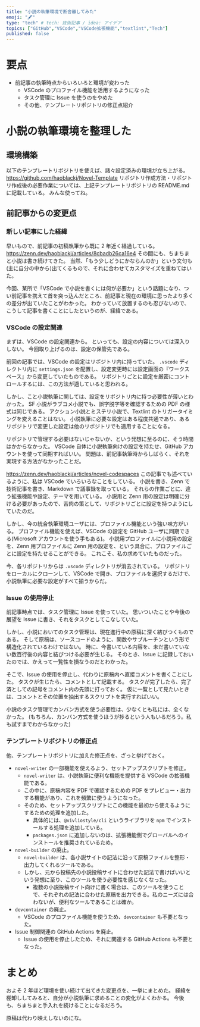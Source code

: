 ```yaml
---
title: "小説の執筆環境で断舎離してみた"
emoji: "🖋"
type: "tech" # tech: 技術記事 / idea: アイデア
topics: ["GitHub","VSCode","VSCode拡張機能","textlint","Tech"]
published: false
---
```

# 要点
- 前記事の執筆時点からいろいろと環境が変わった
  - VSCode のプロファイル機能を活用するようになった
  - タスク管理に Issue を使うのをやめた
  - その他、テンプレートリポジトリの修正点紹介

# 小説の執筆環境を整理した
## 環境構築
以下のテンプレートリポジトリを使えば、諸々設定済みの環境が立ち上がる。
https://github.com/haoblackj/Novel-Template
リポジトリ作成方法・リポジトリ作成後の必要作業については、上記テンプレートリポジトリの README.md に記載している。
みんな使ってね。

## 前記事からの変更点
### 新しい記事にした経緯
早いもので、前記事の初稿執筆から既に 2 年近く経過している。
https://zenn.dev/haoblackj/articles/8cbadb26ca16e4
その間にも、ちまちまと小説は書き続けてきた。
当然、「もう少しどうにかならんのか」という文句も(主に自分の中から)出てくるもので、それに合わせてカスタマイズを重ねてはいた。

今回、某所で「VSCode で小説を書くには何が必要か」という話題になり、つい前記事を携えて首を突っ込んだところ、前記事と現在の環境に思ったより多くの差分が出ていたことがわかった。
わかっていて放置するのも忍びないので、こうして記事を書くことにしたというのが、経緯である。

### VSCode の設定関連
まずは、VSCode の設定関連から。
といっても、設定の内容については深入りしない。
今回取り上げるのは、設定の保管先である。

前回の記事では、VSCode の設定はリポジトリ内に持っていた。
`.vscode` ディレクトリ内に `settings.json` を配置し、設定変更時には設定画面の『ワークスペース』から変更していたものである。
リポジトリごとに設定を厳密にコントロールするには、この方法が適していると思われる。

しかし、こと小説執筆に関しては、設定をリポジトリ内に持つ必要性が薄いとわかった。
SF 小説がラブコメ小説でも、誤字脱字等を確認するための PDF の様式は同じである。
アクション小説とミステリ小説で、Textlint のトリガータイミングを変えることはない。
小説執筆に必要な設定はある程度共通であり、あるリポジトリで変更した設定は他のリポジトリでも適用することになる。

リポジトリで管理する必要はないじゃないか、という発想に至るのに、そう時間はかからなかった。
VSCode 自体に小説執筆向けの設定を持たせ、GitHub アカウントを使って同期すればいい。
問題は、前記事執筆時からしばらく、それを実現する方法がなかったことだ。

https://zenn.dev/haoblackj/articles/novel-codespaces
この記事でも述べているように、私は VSCode でいろいろなことをしている。
小説を書き、Zenn で技術記事を書き、Markdown で議事録を取っている。
それらの作業ごとに、違う拡張機能や設定、テーマを用いている。
小説用と Zenn 用の設定は明確に分ける必要があったので、苦肉の策として、リポジトリごとに設定を持つようにしていたのだ。

しかし、今の統合執筆環境ユーザには、プロファイル機能という強い味方がいる。
プロファイル機能を使えば、VSCode の設定を GitHub ユーザに同期できる(Microsoft アカウントを使う手もある)。
小説用プロファイルに小説用の設定を、Zenn 用プロファイルに Zenn 用の設定を、という具合に、プロファイルごとに設定を持たせることができる。
これこそ、私の求めていたものだった。

今、各リポジトリからは `.vscode` ディレクトリが消去されている。
リポジトリをローカルにクローンして、VSCode で開き、プロファイルを選択するだけで、小説執筆に必要な設定がすべて揃うからだ。


### Issue の使用停止
前記事時点では、タスク管理に Issue を使っていた。
思いついたことや今後の展望を Issue に書き、それをタスクとしてこなしていた。

しかし、小説においてのタスク管理は、現在進行中の原稿に深く結びつくものである。
そして原稿は、ソースコードのように、関数やサブルーチンという形で構造化されているわけではない。
時に、今書いている内容を、未だ書いていない数百行後の内容と結びつける必要が生じる。
そのとき、Issue に記録しておいたのでは、かえって一覧性を損なうのだとわかった。

そこで、Issue の使用を停止し、代わりに原稿内へ直接コメントを書くことにした。
タスクが生じたら、コメントとして記載する。
タスクが完了したら、完了済としての記号をコメント内の先頭に打っておく。
仮に一覧として見たいときは、コメントとその位置を抽出するスクリプトを実行すればいい。

小説のタスク管理でカンバン方式を使う必要性は、少なくとも私には、全くなかった。
(もちろん、カンバン方式を使うほうが捗るという人もいるだろう。私も試すまでわからなかった)

### テンプレートリポジトリの修正点
他、テンプレートリポジトリに加えた修正点を、ざっと挙げておく。
- `novel-writer` の一部機能を使えるよう、セットアップスクリプトを修正。
  - `novel-writer` は、小説執筆に便利な機能を提供する VSCode の拡張機能である。
  - この中に、原稿内容を PDF で確認するための PDF をプレビュー・出力する機能があり、これを頻繁に使うようになった。
  - そのため、セットアップスクリプトにこの機能を最初から使えるようにするための処理を追加した。
    - 具体的には、`@vivliostyle/cli` というライブラリを `npm` でインストールする処理を追加している。
    - `packages.json` に追加しないのは、拡張機能側でグローバルへのインストールを推奨されているため。
- `novel-builder` の廃止。
  - `novel-builder` は、各小説サイトの記法に沿って原稿ファイルを整形・出力してくれるツールである。
  - しかし、元から投稿先の小説投稿サイトに合わせた記法で書けばいいという発想に至り、このツールを使う必要性を感じなくなった。
    - 複数の小説投稿サイト向けに書く場合は、このツールを使うことで、それぞれの記法に合わせた原稿を出力できる。私のニーズには合わないが、便利なツールであることは確か。
- `devcontainer` の廃止。
  - VSCode のプロファイル機能を使うため、`devcontainer` も不要となった。
- Issue 制御関連の GitHub Actions を廃止。
  - Issue の使用を停止したため、それに関連する GitHub Actions も不要となった。


# まとめ
およそ 2 年ほど環境を使い続けて出てきた変更点を、一挙にまとめた。
経緯を棚卸ししてみると、自分が小説執筆に求めることの変化がよくわかる。
今後も、ちまちまと手入れを続けることになるだろう。

原稿は代わり映えしないのにな。
